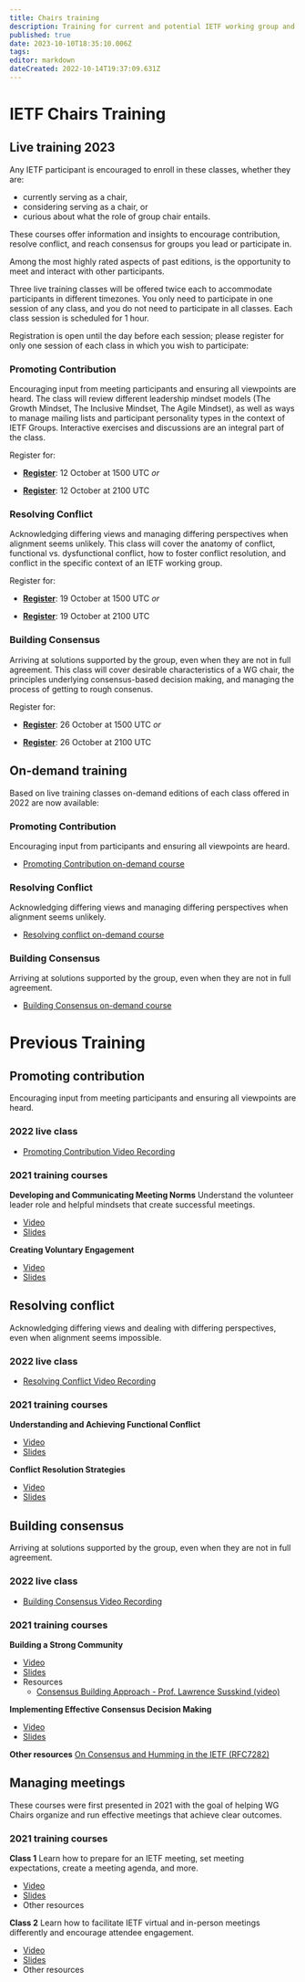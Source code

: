 ```yaml
---
title: Chairs training
description: Training for current and potential IETF working group and IRTF research group chairs and leadership
published: true
date: 2023-10-10T18:35:10.006Z
tags: 
editor: markdown
dateCreated: 2022-10-14T19:37:09.631Z
---
```


# IETF Chairs Training

## Live training 2023

Any IETF participant is encouraged to enroll in these classes, whether they are:
+ currently serving as a chair, 
+ considering serving as a chair, or 
+ curious about what the role of group chair entails.

These courses offer information and insights to encourage contribution, resolve conflict, and reach consensus for groups you lead or participate in. 

Among the most highly rated aspects of past editions, is the opportunity to meet and interact with other participants.


Three live training classes will be offered twice each to accommodate participants in different timezones. You only need to participate in one session of any class, and you do not need to participate in all classes. Each class session is scheduled for 1 hour.

Registration is open until the day before each session; please register for only one session of each class in which you wish to participate:

### Promoting Contribution
Encouraging input from meeting participants and ensuring all viewpoints are heard. The class will review different leadership mindset models (The Growth Mindset, The Inclusive Mindset, The Agile Mindset), as well as ways to manage mailing lists and participant personality types in the context of IETF Groups. Interactive exercises and discussions are an integral part of the class.

Register for:

+ [**Register**](https://ietf.zoom.us/meeting/register/tZAlcOqhrjstGtPy-v2wdRsWNHcBdjvrpiuw): 12 October at 1500 UTC 
*or*

+  [**Register**](https://ietf.zoom.us/meeting/register/tZcsdeuqqTguE9RVi247r7y1KnkJCTEOSjcL): 12 October at 2100 UTC

### Resolving Conflict
Acknowledging differing views and managing differing perspectives when alignment seems unlikely. This class will cover the anatomy of conflict, functional vs. dysfunctional conflict, how to foster conflict resolution, and conflict in the specific context of an IETF working group.

Register for:

+  [**Register**](https://ietf.zoom.us/meeting/register/tZMvceGqrzosGt0zTbhAm8NlUoQA_dNBfAc0): 19 October at 1500 UTC
*or*

+ [**Register**](https://ietf.zoom.us/meeting/register/tZYldeqtqT8sGtLE8KzgbvZx1e60DeVEWOim): 19 October at 2100 UTC

### Building Consensus
Arriving at solutions supported by the group, even when they are not in full agreement. This class will cover desirable characteristics of a WG chair, the principles underlying consensus-based decision making, and managing the process of getting to rough consenus.

Register for:

+ [**Register**](https://ietf.zoom.us/meeting/register/tZYqfuyqqz8rGdISkoMSz9UL5xohry-guCh0): 26 October at 1500 UTC
*or*

+ [**Register**](https://ietf.zoom.us/meeting/register/tZMsdeqopjgrGtdk8JWFX8uc1LFXPKvdDtPC): 26 October at 2100 UTC

## On-demand training
Based on live training classes on-demand editions of each class offered in 2022 are now available:

### Promoting Contribution
Encouraging input from participants and ensuring all viewpoints are heard.
+ [Promoting Contribution on-demand course](https://youtube.com/playlist?list=PLC86T-6ZTP5iTiMKBfWp_X7Gxd7FuIQc1) 

### Resolving Conflict
Acknowledging differing views and managing differing perspectives when alignment seems unlikely.
+ [Resolving conflict on-demand course](https://youtube.com/playlist?list=PLC86T-6ZTP5hAKaL-3tprs5hplKgnulGE)

### Building Consensus
Arriving at solutions supported by the group, even when they are not in full agreement.
+ [Building Consensus on-demand course](https://youtube.com/playlist?list=PLC86T-6ZTP5jkLJomiSm4Qjn-TsPw782z)

# Previous Training

## Promoting contribution
Encouraging input from meeting participants and ensuring all viewpoints are heard.

### 2022 live class
+ [Promoting Contribution Video Recording](https://youtu.be/9ddD6ltSdqg)

### 2021 training courses
**Developing and Communicating Meeting Norms**
Understand the volunteer leader role and helpful mindsets that create successful meetings.
+ [Video](https://youtu.be/2ApFp4Ny1qY)
+ [Slides](https://drive.google.com/file/d/1UkCqchO5oHz15xIzrKHF2Wd9-b3P-mI5/view?usp=sharing)

**Creating Voluntary Engagement**
+ [Video](https://youtu.be/vpK6EZ1RLhY)
+ [Slides](https://drive.google.com/file/d/10ydghtWb3L6LPQP0qDiz4Af0UKt329jL/view?usp=sharing)

## Resolving conflict
Acknowledging differing views and dealing with differing  perspectives, even when alignment seems impossible.

### 2022 live class
+ [Resolving Conflict Video Recording](https://youtu.be/JY81vbrBk1Q)

### 2021 training courses
**Understanding and Achieving Functional Conflict**
+ [Video](https://youtu.be/j7oX5qWIyPk)
+ [Slides](https://drive.google.com/file/d/14KFkHuMk8zCQUztzjTdVCP_5LSYgjGqP/view?usp=sharing)

**Conflict Resolution Strategies**
+ [Video](https://youtu.be/dt-tC287Hh4)
+ [Slides](https://drive.google.com/open?id=16A7mlbem69-2LqU5wiixi0cLFosJ_hS5&authuser=chrisgloede%40gmail.com&usp=drive_fs)

## Building consensus
Arriving at solutions supported by the group, even when they are not in full agreement.

### 2022 live class
+ [Building Consensus Video Recording](https://youtu.be/mN6SBrX9KjI)

### 2021 training courses
**Building a Strong Community**
+ [Video](https://youtu.be/N4gfFgdRIQA)
+ [Slides](https://drive.google.com/file/d/1-U9s5dTiCy07ueh4wdVF-mKUNbte04NN/view?usp=sharing)
+ Resources
	+ [Consensus Building Approach - Prof. Lawrence Susskind (video)](https://youtu.be/NTjEqek1D5E)

**Implementing  Effective Consensus Decision Making**
+ [Video](https://youtu.be/vpK6EZ1RLhY?t=120)
+ [Slides](https://drive.google.com/file/d/10EEWLSDoqKe-Y85XK0p6kgGhsnTQchP6/view?usp=sharing)

**Other resources**
[On Consensus and Humming in the IETF (RFC7282)](https://www.rfc-editor.org/rfc/rfc7282.html)

## Managing meetings
These courses were first presented in 2021 with the goal of helping WG Chairs organize and run effective meetings that achieve clear outcomes.

### 2021 training courses
**Class 1**
Learn how to prepare for an IETF meeting, set meeting expectations, create a meeting agenda, and more.
+ [Video](https://youtu.be/xMCF4aI1b2k)
+ [Slides](https://drive.google.com/open?id=1TdypL5qbTzQPZPRpsTo--7CibhoNlLId)
+ Other resources

**Class 2**
Learn how to facilitate IETF virtual and in-person meetings differently and encourage attendee engagement.
+ [Video](https://youtu.be/p1FxGxmoZXM)
+ [Slides](https://drive.google.com/open?id=1crVfe4n17mQ7Q5AsCrdcUZDzdLmJ1Sop)
+ Other resources